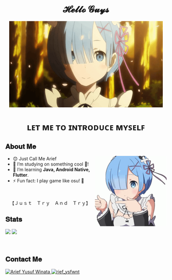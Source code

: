 <h1 align="center">𝓗𝓮𝓵𝓵𝓸 𝓖𝓾𝔂𝓼</h1>

<div align="center">
  <img src="/assets/rem-wall.gif" />
</div>

<h1 align="center">ʟᴇᴛ ᴍᴇ ᴛᴏ ɪɴᴛʀᴏᴅᴜᴄᴇ ᴍʏꜱᴇʟꜰ</h1>

<h2>𝐀𝐛𝐨𝐮𝐭 𝐌𝐞</h2>

<img src="/assets/rem-profile.gif" align="right" height="220" />

<ul>
  <li>😊 Just Call Me Arief</li>
  <li>🔭 I’m studying on something cool 🚀!</li>
  <li>🌱 I’m learning <b>Java, Android Native, Flutter</b>.</li>
  <li>⚡ Fun fact: I play game like osu! 🎵</li>
</ul>

<br />

<p align="center">【Ｊｕｓｔ　Ｔｒｙ　Ａｎｄ　Ｔｒｙ】</p>

<h2>𝐒𝐭𝐚𝐭𝐬</h2>

<div>
  <img
    height="135rem"
    src="https://github-readme-stats.vercel.app/api?username=Ariefyusufwinata&show_icons=true&theme=tokyonight&include_all_commits=true&count_private=false"
  />
  <img
    height="135rem"
    src="https://github-readme-stats.vercel.app/api/top-langs/?username=Ariefyusufwinata&layout=compact&langs_count=10&theme=tokyonight"
  />
</div>

<br />

<!-- <h2>𝐖𝐡𝐚𝐭 𝐀𝐦 𝐈 𝐋𝐞𝐚𝐫𝐧𝐢𝐧𝐠 & 𝐢 𝐔𝐬𝐞 𝐌𝐨𝐬𝐭𝐥𝐲 ?</h2>

<div style="display: inline_block">
  <img
    align="center"
    alt=""
    height="30"
    width="40"
    src="https://cdn.jsdelivr.net/gh/devicons/devicon/icons/java/java-original.svg"
  />
  <img
    align="center"
    alt=""
    height="30"
    width="40"
    src="https://cdn.jsdelivr.net/gh/devicons/devicon/icons/kotlin/kotlin-original.svg"
  />
  <img
    align="center"
    alt=""
    height="30"
    width="40"
    src="https://cdn.jsdelivr.net/gh/devicons/devicon/icons/flutter/flutter-original.svg"
  />
</div> -->

<br />

<h2>𝐂𝐨𝐧𝐭𝐚𝐜𝐭 𝐌𝐞</h2>

<div>
  <a
    href="https://www.linkedin.com/in/arief-yusuf-winata-71a325204/"
    target="_blank"
  >
    <img
      alt="Arief Yusuf Winata"
      src="https://img.shields.io/badge/LinkedIn-0077B5?style=for-the-badge&logo=linkedin&logoColor=white"
    />
  </a>
  <a href="https://www.instagram.com/rief_ysfwnt/" target="_blank">
    <img
      alt="rief_ysfwnt"
      src="https://img.shields.io/badge/-Instagram-%23E4405F?style=for-the-badge&logo=instagram&logoColor=white"
      target="_blank"
    />
  </a>
</div>
